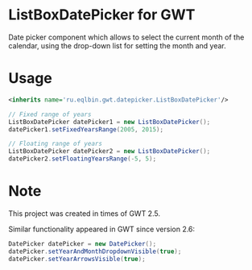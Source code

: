 ListBoxDatePicker for GWT
========================

Date picker component which allows to select the current month 
of the calendar, using the drop-down list for setting the month and year.

# Usage

```xml
<inherits name='ru.eqlbin.gwt.datepicker.ListBoxDatePicker'/>
```


```java
// Fixed range of years
ListBoxDatePicker datePicker1 = new ListBoxDatePicker();
datePicker1.setFixedYearsRange(2005, 2015);

// Floating range of years
ListBoxDatePicker datePicker2 = new ListBoxDatePicker();
datePicker2.setFloatingYearsRange(-5, 5);
```

# Note

This project was created in times of GWT 2.5.

Similar functionality appeared in GWT since version 2.6:

```java
DatePicker datePicker = new DatePicker();
datePicker.setYearAndMonthDropdownVisible(true);
datePicker.setYearArrowsVisible(true);
```